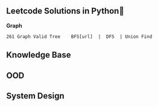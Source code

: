 ## Leetcode Solutions in Python🐍

**Graph**
```
261 Graph Valid Tree    BFS[url]  |  DFS  | Union Find
```

## Knowledge Base

## OOD

## System Design

